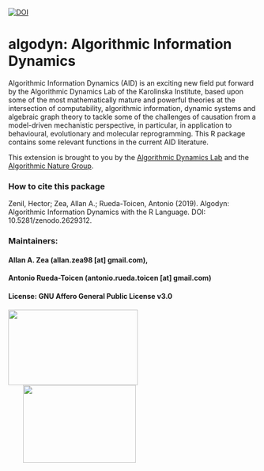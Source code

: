 [![DOI](https://zenodo.org/badge/156296743.svg)](https://zenodo.org/badge/latestdoi/156296743)

# algodyn: Algorithmic Information Dynamics

Algorithmic Information Dynamics (AID) is an exciting new field put forward by the Algorithmic Dynamics Lab of the Karolinska Institute, based upon some of the most mathematically mature and powerful theories at the intersection of computability, algorithmic information, dynamic systems and algebraic graph theory to tackle some of the challenges of causation from a model-driven mechanistic perspective, in particular, in application to behavioural, evolutionary and molecular reprogramming. This R package contains some relevant functions in the current AID literature.

This extension is brought to you by the [Algorithmic Dynamics Lab](https://www.algorithmicdynamics.net/) and the [Algorithmic Nature Group](https://algorithmicnature.org/). 

### How to cite this package

Zenil, Hector; Zea, Allan A.; Rueda-Toicen, Antonio (2019). Algodyn: Algorithmic Information Dynamics with the R Language. DOI: 10.5281/zenodo.2629312.

### Maintainers: 
#### Allan A. Zea (allan.zea98 [at] gmail.com), 
#### Antonio Rueda-Toicen (antonio.rueda.toicen [at] gmail.com)

#### License: GNU Affero General Public License v3.0




<a href="https://www.algorithmicdynamics.net/"><img src="http://complexitycalculator.com/images/algodynlogo.png" width="262" height="152" /></a><a href="https://algorithmicnature.org/"><img src="http://complexitycalculator.com/images/AGroupSmall.png" width="228" height="157" hspace="30" /></a>
